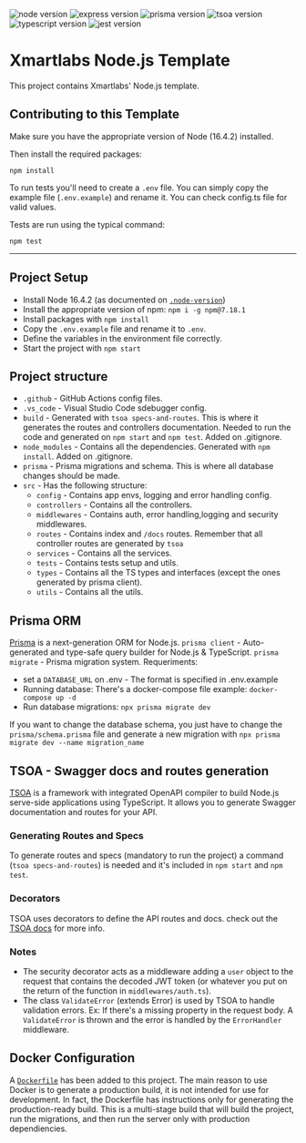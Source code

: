 ![node version](https://img.shields.io/badge/node-16.4.2-brightgreen)
![express version](https://img.shields.io/badge/express-4.17.1-brightgreen)
![prisma version](https://img.shields.io/badge/prisma-3.11.1-brightgreen)
![tsoa version](https://img.shields.io/badge/tsoa-3.14.1-brightgreen)
![typescript version](https://img.shields.io/badge/typescript-4.6.3-brightgreen)
![jest version](https://img.shields.io/badge/jest-24.0.0-brightgreen)

# Xmartlabs Node.js Template
This project contains Xmartlabs' Node.js template.


## Contributing to this Template

Make sure you have the appropriate version of Node (16.4.2) installed.

Then install the required packages:

```shell
npm install
```

To run tests you'll need to create a `.env` file. You can simply copy the example file (`.env.example`) and rename it. You can check config.ts file for valid values.

Tests are run using the typical command:

```shell
npm test
```
----------------------------------------------------------------------

## Project Setup

* Install Node 16.4.2 (as documented on [`.node-version`](./.node-version))
* Install the appropriate version of npm: `npm i -g npm@7.18.1`
* Install packages with `npm install`
* Copy the `.env.example` file and rename it to `.env`.
* Define the variables in the environment file correctly.
* Start the project with `npm start`

## Project structure
* `.github` - GitHub Actions config files.
* `.vs_code` - Visual Studio Code sdebugger config.
* `build` - Generated with `tsoa specs-and-routes`. This is where it generates the routes and controllers documentation. Needed to run the code and generated on `npm start` and `npm test`. Added on .gitignore.
* `node_modules` - Contains all the dependencies. Generated with `npm install`. Added on .gitignore.
* `prisma` - Prisma migrations and schema. This is where all database changes should be made.
* `src` - Has the following structure:
  * `config` - Contains app envs, logging and error handling config.
  * `controllers` - Contains all the controllers.
  * `middlewares` - Contains auth, error handling,logging and security middlewares.
  * `routes` - Contains index and `/docs` routes. Remember that all controller routes are generated by `tsoa`
  * `services` - Contains all the services.
  * `tests` - Contains tests setup and utils.
  * `types` - Contains all the TS types and interfaces (except the ones generated by prisma client).
  * `utils` - Contains all the utils.


## Prisma ORM
[Prisma](https://www.prisma.io/docs/concepts/overview/what-is-prisma) is a next-generation ORM for Node.js.
`prisma client` - Auto-generated and type-safe query builder for Node.js & TypeScript.
`prisma migrate` - Prisma migration system.
Requeriments:
* set a `DATABASE_URL` on .env - The format is specified in .env.example
* Running database: There's a docker-compose file example: `docker-compose up -d`
* Run database migrations: `npx prisma migrate dev`

If you want to change the database schema, you just have to change the `prisma/schema.prisma` file and generate a new migration with `npx prisma migrate dev --name migration_name`



## TSOA - Swagger docs and routes generation
[TSOA](https://tsoa-community.github.io/docs/introduction.html) is a framework with integrated OpenAPI compiler to build Node.js serve-side applications using TypeScript. It allows you to generate Swagger documentation and routes for your API.
### Generating Routes and Specs
To generate routes and specs (mandatory to run the project) a command (`tsoa specs-and-routes`) is needed and it's included in `npm start` and `npm test`.

### Decorators
TSOA uses decorators to define the API routes and docs. check out the [TSOA docs](https://tsoa-community.github.io/docs/getting-started.html#defining-a-simple-controller) for more info.
### Notes
* The security decorator acts as a middleware adding a `user` object to the request that contains the decoded JWT token (or whatever you put on the return of the function in `middlewares/auth.ts`).
* The class `ValidateError` (extends Error) is used by TSOA to handle validation errors. Ex: If there's a missing property in the request body. A `ValidateError` is thrown and the error is handled by the `ErrorHandler` middleware.


## Docker Configuration
A [`Dockerfile`](./Dockerfile) has been added to this project. The main reason to use Docker is to generate a production build, it is not intended for use for development.
In fact, the Dockerfile has instructions only for generating the production-ready build. This is a multi-stage build that will build the project, run the migrations, and then run the server only with production dependiencies.
